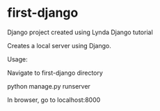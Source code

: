 # first-django
Django project created using Lynda Django tutorial

Creates a local server using Django.

Usage:

Navigate to first-django directory

python manage.py runserver

In browser, go to localhost:8000
